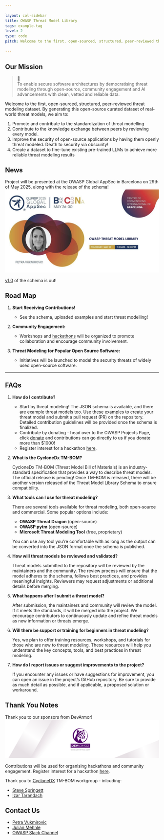 ```yaml
---

layout: col-sidebar
title: OWASP Threat Model Library
tags: example-tag
level: 2
type: code
pitch: Welcome to the first, open-sourced, structured, peer-reviewed threat modeling dataset

---
```


## Our Mission

> 🎯  
> To enable secure software architectures by democratising threat modeling through open-source, community engagement and AI advancements with clean, vetted and reliable data.



Welcome to the first, open-sourced, structured, peer-reviewed threat modeling dataset. By generating this open-source curated dataset of real-world threat models, we aim to:

1. Promote and contribute to the standardization of threat modelling
2. Contribute to the knowledge exchange between peers by reviewing every model.
3. Improve the security of open-source applications by having them openly threat modeled. Death to security via obscurity!
4. Create a dataset to fine-tune existing pre-trained LLMs to achieve more reliable threat modeling results

## News

Project will be presented at the OWASP Global AppSec in Barcelona on 29th of May 2025, along with the release of the schema!
![Join us at OWASP Barcelona Global AppSec](/assets/images/barcelona.png)

[v1.0](https://github.com/OWASP/www-project-threat-model-library/tree/v1.0.0) of the schema is out! 


## Road Map


1. **Start Receiving Contributions!**
    - See the schema, uploaded examples and start threat modelling!

3. **Community Engagement:**
    - Workshops and [hackathons](https://airtable.com/appwu5c5wt1zJXhIQ/pagnNjTTHWSMQJIer/form) will be organized to promote collaboration and encourage community involvement.

4. **Threat Modeling for Popular Open Source Software:**
    - Initiatives will be launched to model the security threats of widely used open-source software.

---

## FAQs

1. **How do I contribute?**

   - Start by threat modeling! The JSON schema is available, and there are example threat models too. Use these examples to create your threat model and submit a pull request (PR) on the repository. Detailed contribution guidelines will be provided once the schema is finalized.
   - Contribute by donating - head over to the OWASP Projects Page, click [donate](https://owasp.org/donate/?reponame=owasp.github.io) and contributions can go directly to us if you donate more than $1000!
   - Register interest for a hackathon [here](https://airtable.com/appwu5c5wt1zJXhIQ/pagnNjTTHWSMQJIer/form). 

2. **What is the CycloneDx TM-BOM?**

   CycloneDx TM-BOM (Threat Model Bill of Materials) is an industry-standard specification that provides a way to describe threat models. The official release is pending! 
   Once TM-BOM is released, there will be another version released of the Threat Model Library Schema to ensure compatibility.

3. **What tools can I use for threat modeling?**

   There are several tools available for threat modeling, both open-source and commercial. Some popular options include:

   - **OWASP Threat Dragon** (open-source)
   - **OWASP pytm** (open-source)
   - **Microsoft Threat Modeling Tool** (free, proprietary)

   You can use any tool you're comfortable with as long as the output can be converted into the JSON format once the schema is published.

4. **How will threat models be reviewed and validated?**

   Threat models submitted to the repository will be reviewed by the maintainers and the community. The review process will ensure that the model adheres to the schema, follows best practices, and provides meaningful insights. Reviewers may request adjustments or additional details before merging.

5. **What happens after I submit a threat model?**

   After submission, the maintainers and community will review the model. If it meets the standards, it will be merged into the project. We encourage contributors to continuously update and refine threat models as new information or threats emerge.

6. **Will there be support or training for beginners in threat modeling?**

   Yes, we plan to offer training resources, workshops, and tutorials for those who are new to threat modeling. These resources will help you understand the key concepts, tools, and best practices in threat modeling.

9. **How do I report issues or suggest improvements to the project?**

   If you encounter any issues or have suggestions for improvement, you can open an issue in the project’s GitHub repository. Be sure to provide as much detail as possible, and if applicable, a proposed solution or workaround.

## Thank You Notes

Thank you to our sponsors from DevArmor!
![devarmor.com](/assets/images/devarmor.png)

Contributions will be used for organising hackathons and community engagement. 
Register interest for a hackathon [here](https://airtable.com/appwu5c5wt1zJXhIQ/pagnNjTTHWSMQJIer/form). 

Thank you to [CycloneDX](https://owasp.org/www-project-cyclonedx/) TM-BOM workgroup - inlcuding:
- [Steve Springett](mailto:steve.springett@owasp.org)
- [Izar Tarandach](mailto:izar.tarandach@gmail.com)

## Contact Us

- [Petra Vukmirovic](mailto:petra.vukmirovic@owasp.org)
- [Julian Mehnle](mailto:julian@devarmor.com)
- [OWASP Slack Channel](https://owasp.slack.com/archives/C08UNEQTPUY)







